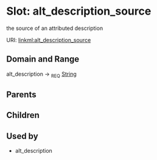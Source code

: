 
# Slot: alt_description_source


the source of an attributed description

URI: [linkml:alt_description_source](https://w3id.org/linkml/alt_description_source)


## Domain and Range

alt_description ->  <sub>REQ</sub> [String](types/String.md)

## Parents


## Children


## Used by

 * alt_description
